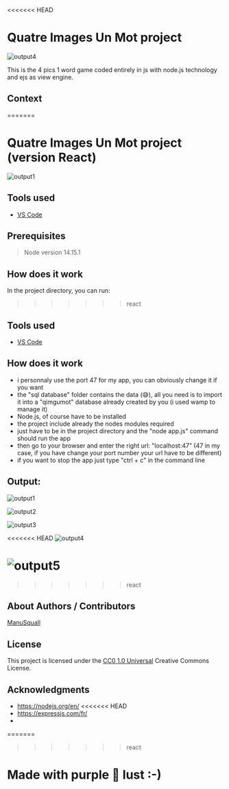 <!-- Repository git : https://github.com/ManuSquall/QIUM-project -->
<<<<<<< HEAD
# Quatre Images Un Mot project

<!-- Description -->
![output4](/readme/output4.png)

This is the 4 pics 1 word game coded entirely in js with node.js technology and ejs as view engine.

## Context
<!-- Why am i making this -->
=======
# Quatre Images Un Mot project (version React)

<!-- Description -->
![output1](/readme/output1.png)


<!-- ## Context -->
<!-- Why am i making this -->

## Tools used
<!-- Packages, external librairies, IDE, utilitaries used -->
* [VS Code](https://code.visualstudio.com/)

## Prerequisites

> Node version 14.15.1

## How does it work
<!-- What we have to do to make it work/run -->
In the project directory, you can run:
>>>>>>> react

## Tools used
<!-- Packages, external librairies, IDE, utilitaries used -->
* [VS Code](https://code.visualstudio.com/)


## How does it work
<!-- What we have to do to make it work/run -->
* i personnaly use the port 47 for my app, you can obviously change it if you want
* the "sql database" folder contains the data (😅), all you need is to import it into a "qimgumot" database already created by you (i used wamp to manage it)
* Node.js, of course have to be installed
* the project include already the nodes modules required
* just have to be in the project directory and the "node app.js" command should run the app
* then go to your browser and enter the right url: "localhost:47" (47 in my case, if you have change your port number your url have to be different)
* if you want to stop the app just type "ctrl + c" in the command line

## Output:

<!-- What the result is supposed to be -->

![output1](/readme/output1.png)

![output2](/readme/output2.png)

![output3](/readme/output3.png)

<<<<<<< HEAD
![output4](/readme/output4.png)

![output5](/readme/output5.png)
=======
<!-- ## Output: -->

<!-- What the result is supposed to be -->
>>>>>>> react


## About Authors / Contributors

[ManuSquall](https://manusquall.azurewebsites.net/)

## License

This project is licensed under the [CC0 1.0 Universal](https://creativecommons.org/) Creative Commons License.


## Acknowledgments

<!-- inspiration, research stuff -->
* https://nodejs.org/en/
<<<<<<< HEAD
* https://expressjs.com/fr/
*
=======
>>>>>>> react


# Made with purple 💜 lust :-)